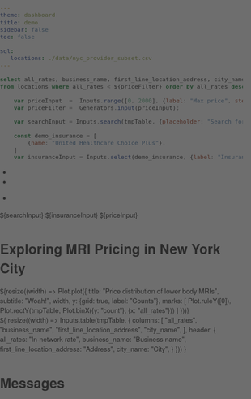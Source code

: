 ```yaml
---
theme: dashboard
title: demo
sidebar: false
toc: false

sql:
   locations: ./data/nyc_provider_subset.csv
---
```


```sql id=tmpTable
select all_rates, business_name, first_line_location_address, city_name, longitude, latitude 
from locations where all_rates < ${priceFilter} order by all_rates desc
```

```js
    var priceInput  =  Inputs.range([0, 2000], {label: "Max price", step: 25, });
    var priceFilter =  Generators.input(priceInput);
```

```js
    var searchInput = Inputs.search(tmpTable, {placeholder: "Search for diagnostic tests..."});
```

```js
    const demo_insurance = [  
        {name: "United Healthcare Choice Plus"},
    ]
    var insuranceInput = Inputs.select(demo_insurance, {label: "Insurance Plan", format: x => x.name, value: demo_insurance.find(t => t.name === "United Healthcare Choice Plus")})
```

<!DOCTYPE html>
<head>
    <title>sidebar-v2 example</title>
    <meta name="viewport" content="width=device-width, initial-scale=1.0, maximum-scale=1.0, user-scalable=no">
    <link href="https://maxcdn.bootstrapcdn.com/font-awesome/4.1.0/css/font-awesome.min.css" rel="stylesheet">
    <link rel="stylesheet" href="https://unpkg.com/leaflet@1.6.0/dist/leaflet.css"
        crossorigin=""/>
    <link rel="stylesheet" href="components/leaflet-sidebar.css" />
    <style>
        body {
            padding: 0;
            margin: 0;
        }
        html, body, #map {
            height: 100%;
            font: 10pt "Helvetica Neue", Arial, Helvetica, sans-serif;
        }
        .lorem {
            font-style: italic;
            text-align: justify;
            color: #AAA;
        }
        .full_map {
            position: fixed;
            width: 100%;
            height: 100%;
            left: 0;
            top: 0;
            background: rgba(51,51,51,0.7);
            z-index: 10;
        }
    </style>
</head>
<body>
<div id="sidebar" class="leaflet-sidebar collapsed">
    <!-- nav tabs -->
    <div class="leaflet-sidebar-tabs">
        <!-- top aligned tabs -->
        <ul role="tablist">
            <li><a href="#home" role="tab"><i class="fa fa-bars active"></i></a></li>
            <li><a href="#autopan" role="tab"><i class="fa fa-arrows"></i></a></li>
        </ul>
        <!-- bottom aligned tabs -->
        <ul role="tablist">
            <li><a href="https://github.com/nickpeihl/leaflet-sidebar-v2"><i class="fa fa-github"></i></a></li>
        </ul>
    </div>
    <!-- panel content -->
    <div class="leaflet-sidebar-content">
        <div class="leaflet-sidebar-pane" id="home">
            <div class="card" id="histogram" style="display: flex; flex-direction: column; gap: 1rem;">
                ${searchInput}
                ${insuranceInput}
                ${priceInput}
            </div>
            <script>
                console.log(44444)
            </script>
        </div>
        <div class="leaflet-sidebar-pane" id="autopan">
            <h1 class="leaflet-sidebar-header">
                Exploring MRI Pricing in New York City
                <span class="leaflet-sidebar-close"><i class="fa fa-caret-left"></i></span>
            </h1>
            <div class="card" id="histogram" style="display: flex; flex-direction: column; gap: 1rem;">
                ${resize((width) => Plot.plot({
                    title: "Price distribution of lower body MRIs",
                    subtitle: "Woah!",
                    width,
                    y: {grid: true, label: "Counts"},
                    marks: [
                        Plot.ruleY([0]),
                        Plot.rectY(tmpTable, Plot.binX({y: "count"}, {x: "all_rates"}))
                    ]
                    }))}
            </div>
            <div class="card" id="table">${
                resize((width) => Inputs.table(tmpTable, {
                columns: [
                    "all_rates",
                    "business_name",
                    "first_line_location_address",
                    "city_name",
                ],
                header: {
                    all_rates: "In-network rate",
                    business_name: "Business name",
                    first_line_location_address: "Address",
                    city_name: "City",
                }
                }))
            }</div>
        </div>
        <div class="leaflet-sidebar-pane" id="messages">
            <h1 class="leaflet-sidebar-header">Messages<span class="leaflet-sidebar-close"><i class="fa fa-caret-left"></i></span></h1>
        </div>
    </div>
</div>

<div id="map" class = "full_map"></div>
<script src="https://unpkg.com/leaflet@1.6.0/dist/leaflet.js"
    crossorigin=""></script>
<script src="components/leaflet-sidebar.js"></script>
<script>
    // standard leaflet map setup
    var map = L.map('map');
    var layerGroup = L.layerGroup().addTo(map);
    map.setView([40.744, -73.975], 13);
    L.tileLayer('https://{s}.tile.openstreetmap.org/{z}/{x}/{y}.png', {
        maxZoom: 18,
        attribution: 'Map data &copy; OpenStreetMap contributors'
    }).addTo(map);
    L.marker([40.744, -73.975]).addTo(layerGroup);
    // create the sidebar instance and add it to the map
    var sidebar = L.control.sidebar({ container: 'sidebar' })
        .addTo(map)
        .open('home');
    // add panels dynamically to the sidebar
    sidebar
        .addPanel({
            id:   'js-api',
            tab:  '<i class="fa fa-gear"></i>',
            title: 'JS API',
            pane: '<p>The Javascript API allows to dynamically create or modify the panel state.<p/><p><button onclick="sidebar.enablePanel(\'mail\')">enable mails panel</button><button onclick="sidebar.disablePanel(\'mail\')">disable mails panel</button></p><p><button onclick="addUser()">add user</button></b>',
        })
        // add a tab with a click callback, initially disabled
        .addPanel({
            id:   'mail',
            tab:  '<i class="fa fa-envelope"></i>',
            title: 'Messages',
            button: function() { alert('opened via JS callback') },
            disabled: true,
        })
    // be notified when a panel is opened
    sidebar.on('content', function (ev) {
        switch (ev.id) {
            case 'autopan':
            sidebar.options.autopan = true;
            break;
            default:
            sidebar.options.autopan = false;
        }
    });
    var userid = 0
    function addUser() {
        sidebar.addPanel({
            id:   'user' + userid++,
            tab:  '<i class="fa fa-user"></i>',
            title: 'User Profile ' + userid,
            pane: '<p>user ipsum dolor sit amet</p>',
        });
    }
</script>
</body>